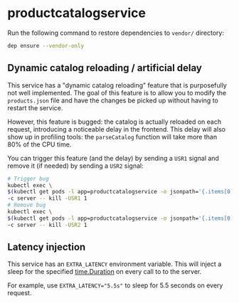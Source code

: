 # productcatalogservice

Run the following command to restore dependencies to `vendor/` directory:

```sh
dep ensure --vendor-only
```

## Dynamic catalog reloading / artificial delay

This service has a "dynamic catalog reloading" feature that is purposefully not
well implemented. The goal of this feature is to allow you to modify the
`products.json` file and have the changes be picked up without having to restart
the service.

However, this feature is bugged: the catalog is actually reloaded on each
request, introducing a noticeable delay in the frontend. This delay will also
show up in profiling tools: the `parseCatalog` function will take more than 80%
of the CPU time.

You can trigger this feature (and the delay) by sending a `USR1` signal and
remove it (if needed) by sending a `USR2` signal:

```sh
# Trigger bug
kubectl exec \
$(kubectl get pods -l app=productcatalogservice -o jsonpath='{.items[0].metadata.name}') \
-c server -- kill -USR1 1
# Remove bug
kubectl exec \
$(kubectl get pods -l app=productcatalogservice -o jsonpath='{.items[0].metadata.name}') \
-c server -- kill -USR2 1
```

## Latency injection

This service has an `EXTRA_LATENCY` environment variable. This will inject a
sleep for the specified
[time.Duration](https://golang.org/pkg/time/#ParseDuration) on every call to to
the server.

For example, use `EXTRA_LATENCY="5.5s"` to sleep for 5.5 seconds on every
request.
